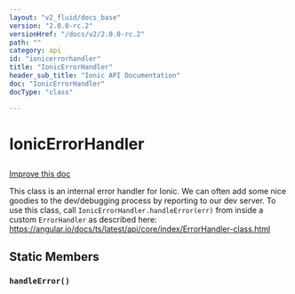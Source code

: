 ```yaml
---
layout: "v2_fluid/docs_base"
version: "2.0.0-rc.2"
versionHref: "/docs/v2/2.0.0-rc.2"
path: ""
category: api
id: "ionicerrorhandler"
title: "IonicErrorHandler"
header_sub_title: "Ionic API Documentation"
doc: "IonicErrorHandler"
docType: "class"

---
```










<h1 class="api-title">
<a class="anchor" name="ionic-error-handler" href="#ionic-error-handler"></a>

IonicErrorHandler





</h1>

<a class="improve-v2-docs" href="http://github.com/driftyco/ionic/edit/master//Users/briandennis/Ionic/ionic/src/util/ionic-error-handler.ts#L0">
Improve this doc
</a>






<p>This class is an internal error handler for Ionic. We can often add
some nice goodies to the dev/debugging process by reporting to our
dev server. To use this class, call <code>IonicErrorHandler.handleError(err)</code> from
inside a custom <code>ErrorHandler</code> as described here: <a href="https://angular.io/docs/ts/latest/api/core/index/ErrorHandler-class.html">https://angular.io/docs/ts/latest/api/core/index/ErrorHandler-class.html</a></p>




<!-- @usage tag -->


<!-- @property tags -->
<h2><a class="anchor" name="static-members" href="#static-members"></a>Static Members</h2>
<div id="handleError"></div>
<h3><a class="anchor" name="handleError" href="#handleError"></a><code>handleError()</code>
  
</h3>













<!-- instance methods on the class -->




<!-- related link --><!-- end content block -->


<!-- end body block -->

